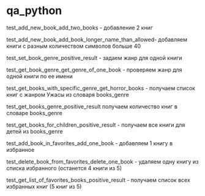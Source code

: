 # qa_python

test_add_new_book_add_two_books - добавление 2 книг

test_add_new_book_add_book_longer_name_than_allowed- добавляем книги с разным количеством символов больше 40

test_set_book_genre_positive_result - задаем жанр для одной книги

test_get_book_genre_get_genre_of_one_book - проверяем жанр для одной книги по ее имени

test_get_books_with_specific_genre_get_horror_books - получаем список книг с жанром Ужасы из словаря books_genre

test_get_books_genre_positive_result получаем количество книг в словаре books_genre

test_get_books_for_children_positive_result - получаем все книги для детей из books_genre

test_add_book_in_favorites_add_one_book - добавляем 1 книгу в избранное

test_delete_book_from_favorites_delete_one_book - удаляем одну книгу из списка избранного (останется 4 книги из 5)

test_get_list_of_favorites_books_positive_result - получаем список всех избранных книг (5 книг из 5)



